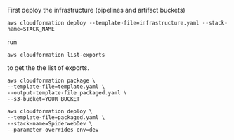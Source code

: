 First deploy the infrastructure (pipelines and artifact buckets)

```shell script
aws cloudformation deploy --template-file=infrastructure.yaml --stack-name=STACK_NAME
```

run
```shell script
aws cloudformation list-exports
```

to get the the list of exports.

```shell script
aws cloudformation package \
--template-file=template.yaml \
--output-template-file packaged.yaml \
--s3-bucket=YOUR_BUCKET 
```

```shell script
aws cloudformation deploy \
--template-file=packaged.yaml \
--stack-name=SpiderwebDev \
--parameter-overrides env=dev
```

